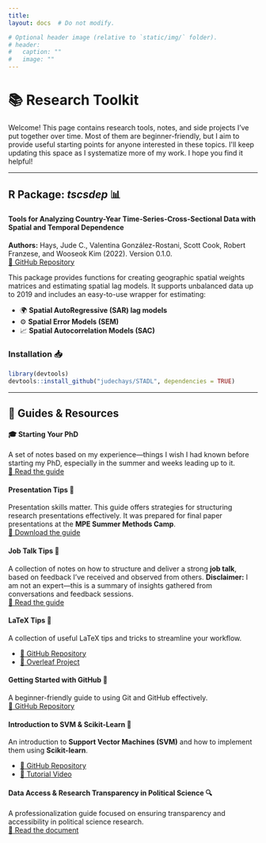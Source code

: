 ```yaml
---
title: 
layout: docs  # Do not modify.

# Optional header image (relative to `static/img/` folder).
# header:
#   caption: ""
#   image: ""
---
```




# 📚 Research Toolkit  

Welcome! This page contains research tools, notes, and side projects I’ve put together over time. Most of them are beginner-friendly, but I aim to provide useful starting points for anyone interested in these topics. I'll keep updating this space as I systematize more of my work. I hope you find it helpful!  

---

##  R Package: *tscsdep*  📊
#### Tools for Analyzing Country-Year Time-Series-Cross-Sectional Data with Spatial and Temporal Dependence  

**Authors:** Hays, Jude C., Valentina González-Rostani, Scott Cook, Robert Franzese, and Wooseok Kim (2022). Version 0.1.0.  
[🔗 GitHub Repository](https://github.com/judechays/STADL)  

This package provides functions for creating geographic spatial weights matrices and estimating spatial lag models. It supports unbalanced data up to 2019 and includes an easy-to-use wrapper for estimating:  
- 🌍 **Spatial AutoRegressive (SAR) lag models**  
- ⚙️ **Spatial Error Models (SEM)**  
- 📈 **Spatial Autocorrelation Models (SAC)**  

### **Installation 📥**  
```r
library(devtools)
devtools::install_github("judechays/STADL", dependencies = TRUE)
```

---

## 📖 Guides & Resources  

#### **🎓 Starting Your PhD** 
A set of notes based on my experience—things I wish I had known before starting my PhD, especially in the summer and weeks leading up to it.  
[📄 Read the guide](https://gonzalez-rostani.com/img/Papers/StartingPhD2.pdf)  


#### **Presentation Tips 📢**  
Presentation skills matter. This guide offers strategies for structuring research presentations effectively. It was prepared for final paper presentations at the **MPE Summer Methods Camp**.  
[📄 Download the guide](https://www.dropbox.com/scl/fi/k51kpz2rfdb3cbzoonjji/MPE-Final-Presentation-Guide.pdf?rlkey=bz9iowcrd0snnl2oj88j82c58&raw=1)  


#### **Job Talk Tips 🎤**  
A collection of notes on how to structure and deliver a strong **job talk**, based on feedback I’ve received and observed from others. **Disclaimer:** I am not an expert—this is a summary of insights gathered from conversations and feedback sessions.  
[📄 Read the guide](https://gonzalez-rostani.com/img/Papers/How_to_give_jobtalk.pdf)  

#### **LaTeX Tips 📝**  
A collection of useful LaTeX tips and tricks to streamline your workflow.  
- [📂 GitHub Repository](https://github.com/gonzalezrostani/Latex-Tips)  
- [📄 Overleaf Project](https://www.overleaf.com/read/rrdfvjbpfyrq)  

#### **Getting Started with GitHub 🐙**  
A beginner-friendly guide to using Git and GitHub effectively.  
[📂 GitHub Repository](https://github.com/gonzalezrostani/Beginning-with-Git/blob/master/labNotes.md)  

#### **Introduction to SVM & Scikit-Learn 🤖**  
An introduction to **Support Vector Machines (SVM)** and how to implement them using **Scikit-learn**.  
- [📂 GitHub Repository](https://github.com/gonzalezrostani/Support-Vector-Machine)  
- [🎥 Tutorial Video](https://pitt.hosted.panopto.com/Panopto/Pages/Viewer.aspx?id=5f994000-d1d1-49bf-bec2-ac810157b3b6)  

#### **Data Access & Research Transparency in Political Science 🔍**  
A professionalization guide focused on ensuring transparency and accessibility in political science research.  
[📄 Read the document](https://gonzalez-rostani.com/img/Papers/Professionalization.pdf)  

